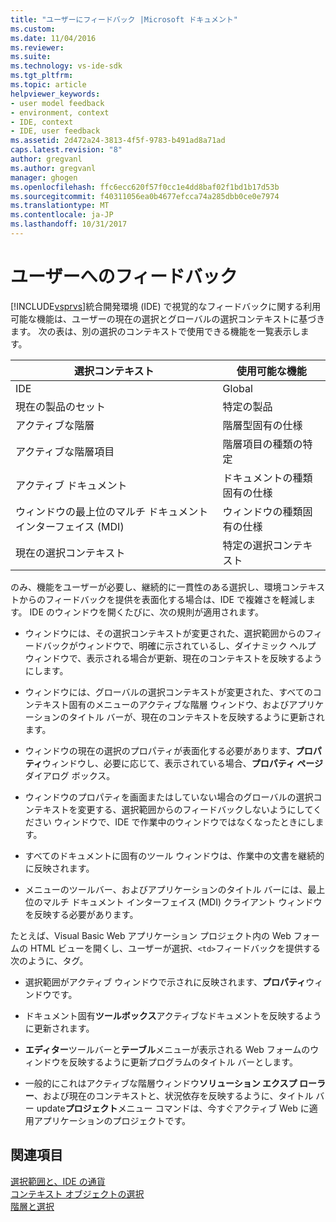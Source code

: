 ```yaml
---
title: "ユーザーにフィードバック |Microsoft ドキュメント"
ms.custom: 
ms.date: 11/04/2016
ms.reviewer: 
ms.suite: 
ms.technology: vs-ide-sdk
ms.tgt_pltfrm: 
ms.topic: article
helpviewer_keywords:
- user model feedback
- environment, context
- IDE, context
- IDE, user feedback
ms.assetid: 2d472a24-3813-4f5f-9783-b491ad8a71ad
caps.latest.revision: "8"
author: gregvanl
ms.author: gregvanl
manager: ghogen
ms.openlocfilehash: ffc6ecc620f57f0cc1e4dd8baf02f1bd1b17d53b
ms.sourcegitcommit: f40311056ea0b4677efcca74a285dbb0ce0e7974
ms.translationtype: MT
ms.contentlocale: ja-JP
ms.lasthandoff: 10/31/2017
---
```

# <a name="feedback-to-the-user"></a>ユーザーへのフィードバック
[!INCLUDE[vsprvs](../../code-quality/includes/vsprvs_md.md)]統合開発環境 (IDE) で視覚的なフィードバックに関する利用可能な機能は、ユーザーの現在の選択とグローバルの選択コンテキストに基づきます。 次の表は、別の選択のコンテキストで使用できる機能を一覧表示します。  
  
|選択コンテキスト|使用可能な機能|  
|-----------------------|-----------------------------|  
|IDE|Global|  
|現在の製品のセット|特定の製品|  
|アクティブな階層|階層型固有の仕様|  
|アクティブな階層項目|階層項目の種類の特定|  
|アクティブ ドキュメント|ドキュメントの種類固有の仕様|  
|ウィンドウの最上位のマルチ ドキュメント インターフェイス (MDI)|ウィンドウの種類固有の仕様|  
|現在の選択コンテキスト|特定の選択コンテキスト|  
  
 のみ、機能をユーザーが必要し、継続的に一貫性のある選択し、環境コンテキストからのフィードバックを提供を表面化する場合は、IDE で複雑さを軽減します。 IDE のウィンドウを開くたびに、次の規則が適用されます。  
  
-   ウィンドウには、その選択コンテキストが変更された、選択範囲からのフィードバックがウィンドウで、明確に示されているし、ダイナミック ヘルプ ウィンドウで、表示される場合が更新、現在のコンテキストを反映するようにします。  
  
-   ウィンドウには、グローバルの選択コンテキストが変更された、すべてのコンテキスト固有のメニューのアクティブな階層 ウィンドウ、およびアプリケーションのタイトル バーが、現在のコンテキストを反映するように更新されます。  
  
-   ウィンドウの現在の選択のプロパティが表面化する必要があります、**プロパティ**ウィンドウし、必要に応じて、表示されている場合、**プロパティ ページ** ダイアログ ボックス。  
  
-   ウィンドウのプロパティを画面またはしていない場合のグローバルの選択コンテキストを変更する、選択範囲からのフィードバックしないようにしてください ウィンドウで、IDE で作業中のウィンドウではなくなったときにします。  
  
-   すべてのドキュメントに固有のツール ウィンドウは、作業中の文書を継続的に反映されます。  
  
-   メニューのツールバー、およびアプリケーションのタイトル バーには、最上位のマルチ ドキュメント インターフェイス (MDI) クライアント ウィンドウを反映する必要があります。  
  
 たとえば、Visual Basic Web アプリケーション プロジェクト内の Web フォームの HTML ビューを開くし、ユーザーが選択、`<td>`フィードバックを提供する次のように、タグ。  
  
-   選択範囲がアクティブ ウィンドウで示されに反映されます、**プロパティ**ウィンドウです。  
  
-   ドキュメント固有**ツールボックス**アクティブなドキュメントを反映するように更新されます。  
  
-   **エディター**ツールバーと**テーブル**メニューが表示される Web フォームのウィンドウを反映するように更新プログラムのタイトル バーとします。  
  
-   一般的にこれはアクティブな階層ウィンドウ**ソリューション エクスプ ローラー**、および現在のコンテキストと、状況依存を反映するように、タイトル バー update**プロジェクト**メニュー コマンドは、今すぐアクティブ Web に適用アプリケーションのプロジェクトです。  
  
## <a name="see-also"></a>関連項目  
 [選択範囲と、IDE の通貨](../../extensibility/internals/selection-and-currency-in-the-ide.md)   
 [コンテキスト オブジェクトの選択](../../extensibility/internals/selection-context-objects.md)   
 [階層と選択](../../extensibility/internals/hierarchies-and-selection.md)